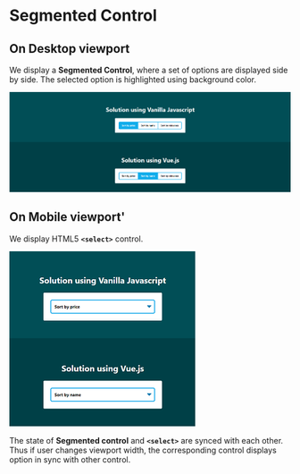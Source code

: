 # Segmented Control

## On Desktop viewport

We display a **Segmented Control**, where a set of options are displayed side by side. The selected option is highlighted using background color.

![Segmented Control](./design/desktop.png)


## On Mobile viewport'

We display HTML5 **`<select>`** control.

![Select Control](./design/mobile.png)


The state of **Segmented control** and **`<select>`** are synced with each other. Thus if user changes viewport width, the corresponding control displays option in sync with other control.
